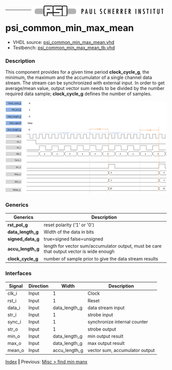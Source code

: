 <img align="right" src="../psi_logo.png">

***
# psi_common_min_max_mean

- VHDL source: [psi_common_min_max_mean.vhd](../../hdl/psi_common_min_max_mean.vhd)
- Testbench:  [psi_common_min_max_mean_tb.vhd](../../testbench/psi_common_min_max_mean_tb/psi_common_min_max_mean_tb.vhd)

### Description
This component provides for a given time period **clock_cycle_g**, the minimum, the maximum and the accumulator of a single channel data stream. The stream can be synchronized with external input. In order to get average/mean value, output vector sum needs to be divided by the number required data sample; **clock_cycle_g** defines the number of samples.

<p align="center"><img src="ch11_17_fig56.png"> </p>

### Generics

Generics        | Description
----------------------|------------------------------
**rst\_pol\_g** 			| reset polarity ('1' or '0')
**data\_length\_g** 	| Width of the data in bits
**signed\_data\_g**   | true=signed   false=unsigned
**accu_length\_g**	 	| length for vector sum/accumulator output, must be care that output vector is wide enough
**clock_cycle\_g**	 	| number of sample prior to give the data stream results   

### Interfaces

Signal  |Direction  |Width        |Description
--------|-----------|-------------|---------------------------------
clk_i  	|Input      |1            |Clock
rst_i  	|Input      |1            |Reset
data_i  |Input      |data_length_g|data stream input
str_i   |Input      |1			      |strobe input
sync_i 	|Input 			|1			      |synchronize internal counter
str_o   |Input 		  |1 			 			|strobe output
min_o   |Input 		  |data_length_g|min output result
max_o   |Input 		  |data_length_g|max output result
mean_o  |Input 		|accu_length_g|vector sum, accumulator output


[Index](../psi_common_index.md) **|** Previous: [Misc > find min manx](../ch11_misc/ch11_16_find_min_max.md)
